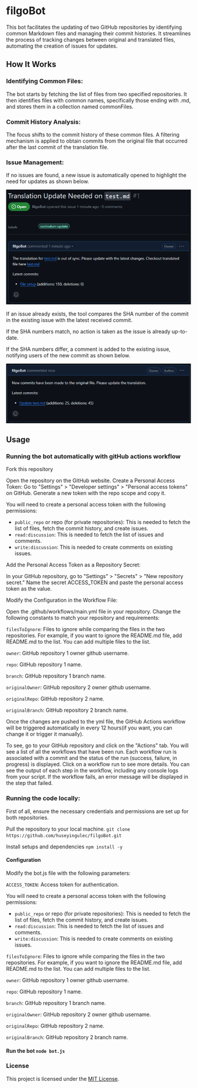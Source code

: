 # filgoBot

This bot facilitates the updating of two GitHub repositories by identifying common Markdown files and managing their commit histories. It streamlines the process of tracking changes between original and translated files, automating the creation of issues for updates.

## How It Works

### Identifying Common Files:

The bot starts by fetching the list of files from two specified repositories.
It then identifies files with common names, specifically those ending with .md, and stores them in a collection named commonFiles.

### Commit History Analysis:

The focus shifts to the commit history of these common files.
A filtering mechanism is applied to obtain commits from the original file that occurred after the last commit of the translation file.

### Issue Management:

If no issues are found, a new issue is automatically opened to highlight the need for updates as shown below.

![](images/filgo-issue.png)

If an issue already exists, the tool compares the SHA number of the commit in the existing issue with the latest received commit.

If the SHA numbers match, no action is taken as the issue is already up-to-date.

If the SHA numbers differ, a comment is added to the existing issue, notifying users of the new commit as shown below.

![](images/filgo-comment.png)

## Usage

### Running the bot automatically with gitHub actions workflow 

Fork this repository

Open the repository on the GitHub website.
Create a Personal Access Token: Go to "Settings" > "Developer settings" > "Personal access tokens" on GitHub. Generate a new token with the repo scope and copy it. 

You will need to create a personal access token with the following permissions: 

- ``public_repo`` or repo (for private repositories): This is needed to fetch the list of files, fetch the commit history, and create issues.
- ``read:discussion``: This is needed to fetch the list of issues and comments.
- ``write:discussion``: This is needed to create comments on existing issues.

Add the Personal Access Token as a Repository Secret:

In your GitHub repository, go to "Settings" > "Secrets" > "New repository secret."
Name the secret ACCESS_TOKEN and paste the personal access token as the value.

Modify the Configuration in the Workflow File:

Open the .github/workflows/main.yml file in your repository. Change the following constants to match your repository and requirements:

``filesToIgnore``: Files to ignore while comparing the files in the two repositories. For example, if you want to ignore the README.md file, add README.md to the list. You can add multiple files to the list.

``owner``: GitHub repository 1 owner github username.

``repo``: GitHub repository 1 name.

``branch``: GitHub repository 1 branch name.

``originalOwner``: GitHub repository 2 owner github username.

``originalRepo``: GitHub repository 2 name.

``originalBranch``: GitHub repository 2 branch name.

Once the changes are pushed to the yml file, the GitHub Actions workflow will be triggered automatically in every 12 hours(if you want, you can change it or trigger it manually).

To see, go to your GitHub repository and click on the "Actions" tab. You will see a list of all the workflows that have been run. Each workflow run is associated with a commit and the status of the run (success, failure, in progress) is displayed. Click on a workflow run to see more details. You can see the output of each step in the workflow, including any console logs from your script.
If the workflow fails, an error message will be displayed in the step that failed.


### Running the code locally:

First of all, ensure the necessary credentials and permissions are set up for both repositories.

Pull the repository to your local machine. ```git clone https://github.com/huseyingulec/filgoBot.git```

Install setups and dependencies ```npm install -y```

#### Configuration

Modify the bot.js file with the following parameters:

```ACCESS_TOKEN```: Access token for authentication.

You will need to create a personal access token with the following permissions: 
- ``public_repo`` or repo (for private repositories): This is needed to fetch the list of files, fetch the commit history, and create issues.
- ``read:discussion``: This is needed to fetch the list of issues and comments.
- ``write:discussion``: This is needed to create comments on existing issues.

``filesToIgnore``: Files to ignore while comparing the files in the two repositories. For example, if you want to ignore the README.md file, add README.md to the list. You can add multiple files to the list.

``owner``: GitHub repository 1 owner github username.

``repo``: GitHub repository 1 name.

``branch``: GitHub repository 1 branch name.

``originalOwner``: GitHub repository 2 owner github username.

``originalRepo``: GitHub repository 2 name.

``originalBranch``: GitHub repository 2 branch name.

#### Run the bot ```node bot.js```

### License

This project is licensed under the [MIT License](LICENSE.md).

